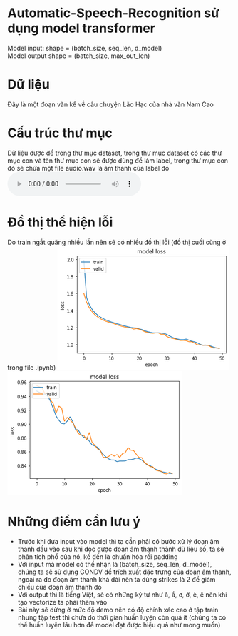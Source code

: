 # Automatic-Speech-Recognition sử dụng model transformer
Model input: shape = (batch_size, seq_len, d_model)  
Model output shape = (batch_size, max_out_len)
# Dữ liệu
Đây là một đoạn văn kể về câu chuyện Lão Hạc của nhà văn Nam Cao
# Cấu trúc thư mục
Dữ liệu được để trong thư mục dataset, trong thư mục dataset có các thư mục con và tên thư mục con sẽ được dùng để làm label, trong thư mục con đó sẽ chứa một file audio.wav là âm thanh của label đó
<audio controls src='description/dataset/A Lão già tệ lắm Tôi ăn ở với lão như thế mà lão xử với tôi như thế này Thì ra tôi già bằng này tuổi đầu rồi còn đánh lừa một con chó/audio.wav' ></audio>
# Đồ thị thể hiện lỗi
Do train ngắt quãng nhiều lần nên sẽ có nhiều đồ thị lỗi (đồ thị cuối cùng ở trong file .ipynb)
<img src='description/output.png'>
<img src='description/output2.png'>
# Những điểm cần lưu ý
- Trước khi đưa input vào model thì ta cần phải có bước xử lý đoạn âm thanh đầu vào sau khi đọc được đoạn âm thanh thành dữ liệu số, ta sẽ phân tích phổ của nó, kế đến là chuẩn hóa rồi padding
- Với input mà model có thể nhận là (batch_size, seq_len, d_model), chúng ta sẽ sử dụng CONDV để trích xuất đặc trưng của đoạn âm thanh, ngoài ra do đoạn âm thanh khá dài nên ta dùng strikes là 2 để giảm chiều của đoạn âm thanh đó
- Với output thì là tiếng Việt, sẽ có những ký tự như ă, ắ, ơ, ớ, è, ê nên khi tạo vectorize ta phải thêm vào
- Bài này sẽ dừng ở mức độ demo nên có độ chính xác cao ở tập train nhưng tập test thì chưa do thời gian huấn luyện còn quá ít (chúng ta có thể huấn luyện lâu hơn để model đạt được hiệu quả như mong muốn)
